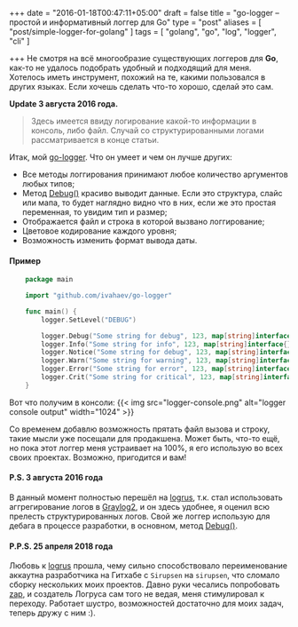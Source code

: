 +++
date = "2016-01-18T00:47:11+05:00"
draft = false
title = "go-logger – простой и информативный логгер для Go"
type = "post"
aliases = [
	"post/simple-logger-for-golang"
]
tags = [ "golang", "go", "log", "logger", "cli" ]

+++
Не смотря на всё многообразие существующих логгеров для **Go**, как-то не удалось подобрать удобный и подходящий для меня. Хотелось иметь инструмент, похожий на те, какими пользовался в других языках. Если хочешь сделать что-то хорошо, сделай это сам.

<!--more-->

**Update 3 августа 2016 года.**

> Здесь имеется ввиду логирование какой-то информации в консоль, либо файл. Случай со структурированными логами рассматривается в конце статьи.

Итак, мой [go-logger](https://github.com/ivahaev/go-logger). Что он умеет и чем он лучше других:

* Все методы логгирования принимают любое количество аргументов любых типов;
* Метод [Debug()](https://godoc.org/github.com/ivahaev/go-logger#Debug) красиво выводит данные. Если это структура, слайс или мапа, то будет наглядно видно что в них, если же это простая переменная, то увидим тип и размер;
* Отображается файл и строка в которой вызвано логгирование;
* Цветовое кодирование каждого уровня;
* Возможность изменить формат вывода даты.

#### Пример

```go
    package main

    import "github.com/ivahaev/go-logger"

    func main() {
        logger.SetLevel("DEBUG")

        logger.Debug("Some string for debug", 123, map[string]interface{}{"prop1": "val1", "prop2": 321})
        logger.Info("Some string for info", 123, map[string]interface{}{"prop1": "val1", "prop2": 321})
        logger.Notice("Some string for debug", 123, map[string]interface{}{"prop1": "val1", "prop2": 321})
        logger.Warn("Some string for warning", 123, map[string]interface{}{"prop1": "val1", "prop2": 321})
        logger.Error("Some string for error", 123, map[string]interface{}{"prop1": "val1", "prop2": 321})
        logger.Crit("Some string for critical", 123, map[string]interface{}{"prop1": "val1", "prop2": 321})
    }
```

Вот что получим в консоли:
{{< img src="logger-console.png" alt="logger console output" width="1024" >}}

Со временем добавлю возможность прятать файл вызова и строку, такие мысли уже посещали для продакшена. Может быть, что-то ещё, но пока этот логгер меня устраивает на 100%, я его использую во всех своих проектах. Возможно, пригодится и вам!

#### P.S. 3 августа 2016 года

В данный момент полностью перешёл на [logrus](https://github.com/Sirupsen/logrus), т.к. стал использовать аггрегирование логов в [Graylog2](https://www.graylog.org/), и он здесь удобнее, я оценил всю прелесть структурированных логов. Свой же логгер использую для дебага в процессе разработки, в основном, метод [Debug()](https://godoc.org/github.com/ivahaev/go-logger#Debug).

#### P.P.S. 25 апреля 2018 года

Любовь к [logrus](https://github.com/Sirupsen/logrus) прошла, чему сильно способствовало переименование аккаутна разработчика на Гитхабе с `Sirupsen` на `sirupsen`, что сломало сборку нескольких моих проектов. Давно руки чесались попробовать [zap](https://github.com/uber-go/zap), и создатель Логруса сам того не ведая, меня стимулировал к переходу. Работает шустро, возможностей достаточно для моих задач, теперь дружу с ним :).